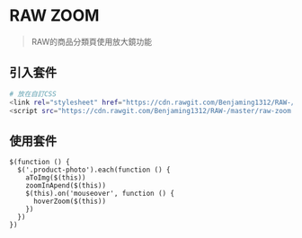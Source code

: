 # RAW ZOOM

> RAW的商品分類頁使用放大鏡功能

## 引入套件

``` bash
# 放在自訂CSS
<link rel="stylesheet" href="https://cdn.rawgit.com/Benjaming1312/RAW-/master/zoom.css">
<script src="https://cdn.rawgit.com/Benjaming1312/RAW-/master/raw-zoom.js"></script>

```

## 使用套件
```
$(function () {
  $('.product-photo').each(function () {
    aToImg($(this))
    zoomInApend($(this))
    $(this).on('mouseover', function () {
      hoverZoom($(this))
    })
  })
})

```

